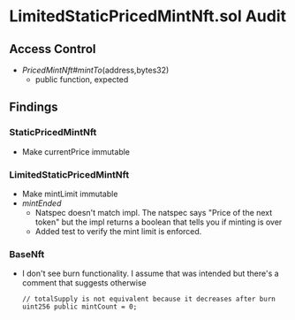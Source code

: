 # LimitedStaticPricedMintNft.sol Audit

## Access Control

- _PricedMintNft#mintTo_(address,bytes32)
    - public function, expected

## Findings

### StaticPricedMintNft
- Make currentPrice immutable

### LimitedStaticPricedMintNft
- Make mintLimit immutable
- _mintEnded_
    - Natspec doesn't match impl. The natspec says "Price of the next token" but the impl returns
      a boolean that tells you if minting is over
    - Added test to verify the mint limit is enforced.

### BaseNft
- I don't see burn functionality. I assume that was intended but there's a comment that suggests otherwise
  ```
  // totalSupply is not equivalent because it decreases after burn
  uint256 public mintCount = 0;
  ```